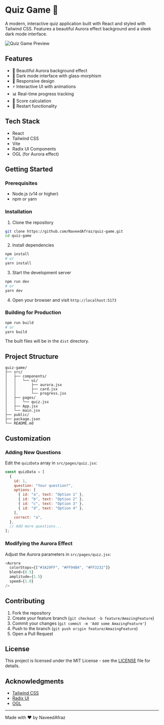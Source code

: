 # Quiz Game 🎯

A modern, interactive quiz application built with React and styled with Tailwind CSS. Features a beautiful Aurora effect background and a sleek dark mode interface.

![Quiz Game Preview](preview.png)

## Features

- 🎨 Beautiful Aurora background effect
- 🌙 Dark mode interface with glass-morphism
- 📱 Responsive design
- ⚡ Interactive UI with animations
- 📊 Real-time progress tracking
- 🎯 Score calculation
- 🔄 Restart functionality

## Tech Stack

- React
- Tailwind CSS
- Vite
- Radix UI Components
- OGL (for Aurora effect)

## Getting Started

### Prerequisites

- Node.js (v14 or higher)
- npm or yarn

### Installation

1. Clone the repository
```bash
git clone https://github.com/NaveedAfraz/quiz-game.git
cd quiz-game
```

2. Install dependencies
```bash
npm install
# or
yarn install
```

3. Start the development server
```bash
npm run dev
# or
yarn dev
```

4. Open your browser and visit `http://localhost:5173`

### Building for Production

```bash
npm run build
# or
yarn build
```

The built files will be in the `dist` directory.

## Project Structure

```
quiz-game/
├── src/
│   ├── components/
│   │   └── ui/
│   │       ├── aurora.jsx
│   │       ├── card.jsx
│   │       └── progress.jsx
│   ├── pages/
│   │   └── quiz.jsx
│   ├── App.jsx
│   └── main.jsx
├── public/
├── package.json
└── README.md
```

## Customization

### Adding New Questions

Edit the `quizData` array in `src/pages/quiz.jsx`:

```javascript
const quizData = [
  {
    id: 1,
    question: "Your question?",
    options: [
      { id: "a", text: "Option 1" },
      { id: "b", text: "Option 2" },
      { id: "c", text: "Option 3" },
      { id: "d", text: "Option 4" },
    ],
    correct: "a",
  },
  // Add more questions...
];
```

### Modifying the Aurora Effect

Adjust the Aurora parameters in `src/pages/quiz.jsx`:

```javascript
<Aurora
  colorStops={["#3A29FF", "#FF94B4", "#FF3232"]}
  blend={0.5}
  amplitude={1.5}
  speed={1.0}
/>
```

## Contributing

1. Fork the repository
2. Create your feature branch (`git checkout -b feature/AmazingFeature`)
3. Commit your changes (`git commit -m 'Add some AmazingFeature'`)
4. Push to the branch (`git push origin feature/AmazingFeature`)
5. Open a Pull Request

## License

This project is licensed under the MIT License - see the [LICENSE](LICENSE) file for details.

## Acknowledgments

- [Tailwind CSS](https://tailwindcss.com)
- [Radix UI](https://www.radix-ui.com)
- [OGL](https://github.com/oframe/ogl)

---

Made with ❤️ by NaveedAfraz
